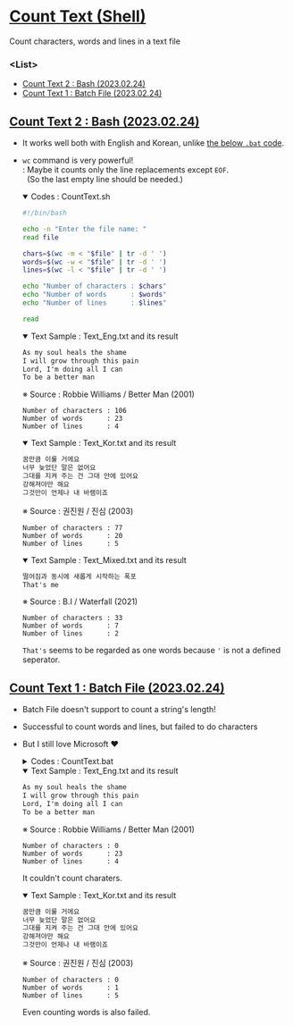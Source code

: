 # [Count Text (Shell)](../../README.md#shell)

Count characters, words and lines in a text file


### \<List>

- [Count Text 2 : Bash (2023.02.24)](#count-text-2--bash-20230224)
- [Count Text 1 : Batch File (2023.02.24)](#count-text-1--batch-file-20230224)


## [Count Text 2 : Bash (2023.02.24)](#list)

- It works well both with English and Korean, unlike [the below `.bat` code](#count-text-1--batch-file-20230224).
- `wc` command is very powerful!  
  : Maybe it counts only the line replacements except `EOF`.  
  &nbsp;&nbsp;(So the last empty line should be needed.)

  <details open="">
    <summary>Codes : CountText.sh</summary>

  ```bash
  #!/bin/bash

  echo -n "Enter the file name: "
  read file

  chars=$(wc -m < "$file" | tr -d ' ')
  words=$(wc -w < "$file" | tr -d ' ')
  lines=$(wc -l < "$file" | tr -d ' ')

  echo "Number of characters : $chars"
  echo "Number of words      : $words"
  echo "Number of lines      : $lines"

  read
  ```
  </details>

  <details open="">
    <summary>Text Sample : Text_Eng.txt and its result</summary>

  ```txt
  As my soul heals the shame
  I will grow through this pain
  Lord, I'm doing all I can
  To be a better man

  ```
  ※ Source : Robbie Williams / Better Man (2001)
  ```
  Number of characters : 106
  Number of words      : 23
  Number of lines      : 4
  ```
  </details>

  <details open="">
    <summary>Text Sample : Text_Kor.txt and its result</summary>

  ```txt
  꿈만큼 이룰 거에요
  너무 늦었단 말은 없어요
  그대를 지켜 주는 건 그대 안에 있어요
  강해져야만 해요
  그것만이 언제나 내 바램이죠

  ```
  ※ Source : 권진원 / 진심 (2003)
  ```
  Number of characters : 77
  Number of words      : 20
  Number of lines      : 5
  ```
  </details>

  <details open="">
    <summary>Text Sample : Text_Mixed.txt and its result</summary>

  ```txt
  떨어짐과 동시에 새롭게 시작하는 폭포
  That's me

  ```
  ※ Source : B.I / Waterfall (2021)
  ```
  Number of characters : 33
  Number of words      : 7
  Number of lines      : 2
  ```
  `That's` seems to be regarded as one words because `'` is not a defined seperator.
  </details>


## [Count Text 1 : Batch File (2023.02.24)](#list)

- Batch File doesn't support to count a string's length!
- Successful to count words and lines, but failed to do characters
- But I still love Microsoft :heart:

  <details>
    <summary>Codes : CountText.bat</summary>

  ```bat
  @echo off
  setlocal EnableDelayedExpansion

  @REM Input
  set /p file="Enter the file name : "

  @REM Set Variables
  set chars=0
  set words=0
  set lines=0

  @REM Loop for the each line
  for /f "tokens=*" %%l in ('type %file%') do (

      @REM test : ok
      echo %%l

      @REM Count chars : failed
      @REM set /a chars+=1

      @REM Count words
      @REM "delims={space}{tab}" is default
      for %%w in (%%l) do (

          @REM test : ok
          @REM echo %%w

          set /a words+=1
      )

      @REM Count lines
      set /a lines+=1

      @REM test
      echo !chars! !words! !lines!
  )

  @REM Output
  echo Number of characters : %chars%
  echo Number of words      : %words%
  echo Number of lines      : %lines%
  ```
  </details>

  <details open="">
    <summary>Text Sample : Text_Eng.txt and its result</summary>

  ```txt
  As my soul heals the shame
  I will grow through this pain
  Lord, I'm doing all I can
  To be a better man

  ```
  ※ Source : Robbie Williams / Better Man (2001)
  ```
  Number of characters : 0
  Number of words      : 23
  Number of lines      : 4
  ```
  It couldn't count charaters.
  </details>

  <details open="">
    <summary>Text Sample : Text_Kor.txt and its result</summary>

  ```txt
  꿈만큼 이룰 거에요
  너무 늦었단 말은 없어요
  그대를 지켜 주는 건 그대 안에 있어요
  강해져야만 해요
  그것만이 언제나 내 바램이죠

  ```
  ※ Source : 권진원 / 진심 (2003)
  ```
  Number of characters : 0
  Number of words      : 1
  Number of lines      : 5
  ```
  Even counting words is also failed.
  </details>